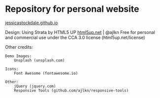 # Repository for personal website

[jessicastockdale.github.io](https://www.jessicastockdale.github.io)

Design: Using Strata by HTML5 UP 
[html5up.net](https://www.html5up.net) | @ajlkn
Free for personal and commercial use under the CCA 3.0 license (html5up.net/license)

Other credits:

	Demo Images:
		Unsplash (unsplash.com)

	Icons:
		Font Awesome (fontawesome.io)

	Other:
		jQuery (jquery.com)
		Responsive Tools (github.com/ajlkn/responsive-tools)
  
